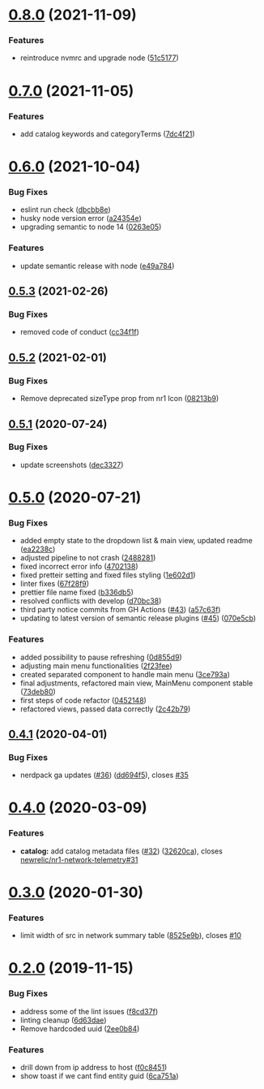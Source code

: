 # [0.8.0](https://github.com/newrelic/nr1-network-telemetry/compare/v0.7.0...v0.8.0) (2021-11-09)


### Features

* reintroduce nvmrc and upgrade node ([51c5177](https://github.com/newrelic/nr1-network-telemetry/commit/51c51770c013558b1d012a7202728392e3a36504))

# [0.7.0](https://github.com/newrelic/nr1-network-telemetry/compare/v0.6.0...v0.7.0) (2021-11-05)


### Features

* add catalog keywords and categoryTerms ([7dc4f21](https://github.com/newrelic/nr1-network-telemetry/commit/7dc4f21a6d3499d44c843b7262c07e562539e5ca))

# [0.6.0](https://github.com/newrelic/nr1-network-telemetry/compare/v0.5.3...v0.6.0) (2021-10-04)


### Bug Fixes

* eslint run check ([dbcbb8e](https://github.com/newrelic/nr1-network-telemetry/commit/dbcbb8eb5f2e0b854d80b57cdd475f4a291f17a6))
* husky node version error ([a24354e](https://github.com/newrelic/nr1-network-telemetry/commit/a24354e41fb3029bafc021742ddc41a7a6d4044c))
* upgrading semantic to node 14 ([0263e05](https://github.com/newrelic/nr1-network-telemetry/commit/0263e059be976a204bd0c3412ff03e6e263cac68))


### Features

* update semantic release with node ([e49a784](https://github.com/newrelic/nr1-network-telemetry/commit/e49a784f1d85fddc4c8729930ab36eaa37eeadda))

## [0.5.3](https://github.com/newrelic/nr1-network-telemetry/compare/v0.5.2...v0.5.3) (2021-02-26)


### Bug Fixes

* removed code of conduct ([cc34f1f](https://github.com/newrelic/nr1-network-telemetry/commit/cc34f1f3eee4dd58af7dc063fb50c197127ae825))

## [0.5.2](https://github.com/newrelic/nr1-network-telemetry/compare/v0.5.1...v0.5.2) (2021-02-01)


### Bug Fixes

* Remove deprecated sizeType prop from nr1 Icon ([08213b9](https://github.com/newrelic/nr1-network-telemetry/commit/08213b9cd449d9b1f377fe5a0c25ef8ab93c03ea))

## [0.5.1](https://github.com/newrelic/nr1-network-telemetry/compare/v0.5.0...v0.5.1) (2020-07-24)


### Bug Fixes

* update screenshots ([dec3327](https://github.com/newrelic/nr1-network-telemetry/commit/dec3327cc6a4c141d9a9fb9b294f5f89d8025236))

# [0.5.0](https://github.com/newrelic/nr1-network-telemetry/compare/v0.4.1...v0.5.0) (2020-07-21)


### Bug Fixes

* added empty state to the dropdown list & main view, updated readme ([ea2238c](https://github.com/newrelic/nr1-network-telemetry/commit/ea2238cd29d05fef29cc07f78d3e06ea07ec215b))
* adjusted pipeline to not crash ([2488281](https://github.com/newrelic/nr1-network-telemetry/commit/248828112c34123de09ba3cdf188c72c9d0a37c6))
* fixed incorrect error info ([4702138](https://github.com/newrelic/nr1-network-telemetry/commit/470213863c45b1e01852229fe91c5925240e8236))
* fixed pretteir setting and fixed files styling ([1e602d1](https://github.com/newrelic/nr1-network-telemetry/commit/1e602d1ac50bde6260b0f628982a2e1affd2f5be))
* linter fixes ([67f28f9](https://github.com/newrelic/nr1-network-telemetry/commit/67f28f9acb50afc067e14c15fc4c69cd7db15642))
* prettier file name fixed ([b336db5](https://github.com/newrelic/nr1-network-telemetry/commit/b336db5e68766bbae5c8647221c6dac2f6f78708))
* resolved conflicts with develop ([d70bc38](https://github.com/newrelic/nr1-network-telemetry/commit/d70bc38053cc256f98634d631f4497a4838bf269))
* third party notice commits from GH Actions ([#43](https://github.com/newrelic/nr1-network-telemetry/issues/43)) ([a57c63f](https://github.com/newrelic/nr1-network-telemetry/commit/a57c63fb1ee933cbf3c669498138b59a38e36c48))
* updating to latest version of semantic release plugins ([#45](https://github.com/newrelic/nr1-network-telemetry/issues/45)) ([070e5cb](https://github.com/newrelic/nr1-network-telemetry/commit/070e5cb4898b4aac8ea8df79a9a37ec5ab3aa229))


### Features

* added possibility to pause refreshing ([0d855d9](https://github.com/newrelic/nr1-network-telemetry/commit/0d855d91ee2e62336b969a578b3466cd97bc3045))
* adjusting main menu functionalities ([2f23fee](https://github.com/newrelic/nr1-network-telemetry/commit/2f23feed229149ffd339e6eb06d309f72f7d5163))
* created separated component to handle main menu ([3ce793a](https://github.com/newrelic/nr1-network-telemetry/commit/3ce793af738ee2dc986f55cd7b05ba03ca500de3))
* final adjustments, refactored main view, MainMenu component stable ([73deb80](https://github.com/newrelic/nr1-network-telemetry/commit/73deb80d3aa88b2eeea7486e7def000a3eaf0292))
* first steps of code refactor ([0452148](https://github.com/newrelic/nr1-network-telemetry/commit/04521489c29d0cd57ca941be224e3025c079d9c0))
* refactored views, passed data correctly ([2c42b79](https://github.com/newrelic/nr1-network-telemetry/commit/2c42b79cb81cfa980d065e42233331fc4feb48ae))

## [0.4.1](https://github.com/newrelic/nr1-network-telemetry/compare/v0.4.0...v0.4.1) (2020-04-01)


### Bug Fixes

* nerdpack ga updates ([#36](https://github.com/newrelic/nr1-network-telemetry/issues/36)) ([dd694f5](https://github.com/newrelic/nr1-network-telemetry/commit/dd694f5ee4543ed805a2802a7fbc3d92c837dba7)), closes [#35](https://github.com/newrelic/nr1-network-telemetry/issues/35)

# [0.4.0](https://github.com/newrelic/nr1-network-telemetry/compare/v0.3.0...v0.4.0) (2020-03-09)


### Features

* **catalog:** add catalog metadata files ([#32](https://github.com/newrelic/nr1-network-telemetry/issues/32)) ([32620ca](https://github.com/newrelic/nr1-network-telemetry/commit/32620ca78b652035b632cc4d791a673a9e4f4fdf)), closes [newrelic/nr1-network-telemetry#31](https://github.com/newrelic/nr1-network-telemetry/issues/31)

# [0.3.0](https://github.com/newrelic/nr1-network-telemetry/compare/v0.2.0...v0.3.0) (2020-01-30)


### Features

* limit width of src in network summary table ([8525e9b](https://github.com/newrelic/nr1-network-telemetry/commit/8525e9bbcec179c93cc7b7a562b02561c08baa3a)), closes [#10](https://github.com/newrelic/nr1-network-telemetry/issues/10)

# [0.2.0](https://github.com/newrelic/nr1-network-telemetry/compare/v0.1.3...v0.2.0) (2019-11-15)


### Bug Fixes

* address some of the lint issues ([f8cd37f](https://github.com/newrelic/nr1-network-telemetry/commit/f8cd37f7298a4e7004fc0ea49934504a75d4d0b2))
* linting cleanup ([6d63dae](https://github.com/newrelic/nr1-network-telemetry/commit/6d63dae36128697567cb09610d47370306d0c8ec))
* Remove hardcoded uuid ([2ee0b84](https://github.com/newrelic/nr1-network-telemetry/commit/2ee0b84cd6d1333beb4b8ce78fe7d0ac0ad131f8))


### Features

* drill down from ip address to host ([f0c8451](https://github.com/newrelic/nr1-network-telemetry/commit/f0c8451e3e158805c8282bce11119e5824d6a19b))
* show toast if we cant find entity guid ([6ca751a](https://github.com/newrelic/nr1-network-telemetry/commit/6ca751af73e9d57a221777bcbe9998a556746c77))
